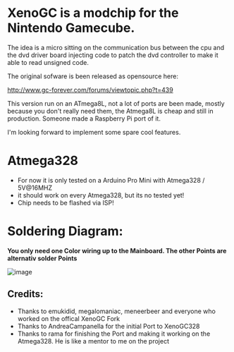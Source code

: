 # XenoGC is a modchip for the Nintendo Gamecube. 

The idea is a micro sitting on the communication bus between the cpu and the dvd driver board injecting code to patch the dvd controller to make it able to read unsigned code.

The original sofware is been released as opensource here:

http://www.gc-forever.com/forums/viewtopic.php?t=439

This version run on an ATmega8L, not a lot of ports are been made, mostly because you don't really need them, the Atmega8L is cheap and still in production. Someone made a Raspberry Pi port of it.

I'm looking forward to implement some spare cool features.

# Atmega328
* For now it is only tested on a Arduino Pro Mini with Atmega328 / 5V@16MHZ
* it should work on every Atmega328, but its no tested yet!
* Chip needs to be flashed via ISP!

# Soldering Diagram:
**You only need one Color wiring up to the Mainboard. The other Points are alternativ solder Points**

![image](https://user-images.githubusercontent.com/33197691/75434887-844c3a80-5952-11ea-8736-1ee844d0c3ce.png)

## Credits:

* Thanks to emukidid, megalomaniac, meneerbeer and everyone who worked on the offical XenoGC Fork
* Thanks to AndreaCampanella for the initial Port to XenoGC328
* Thanks to rama for finishing the Port and making it working on the Atmega328. He is like a mentor to me on the project
